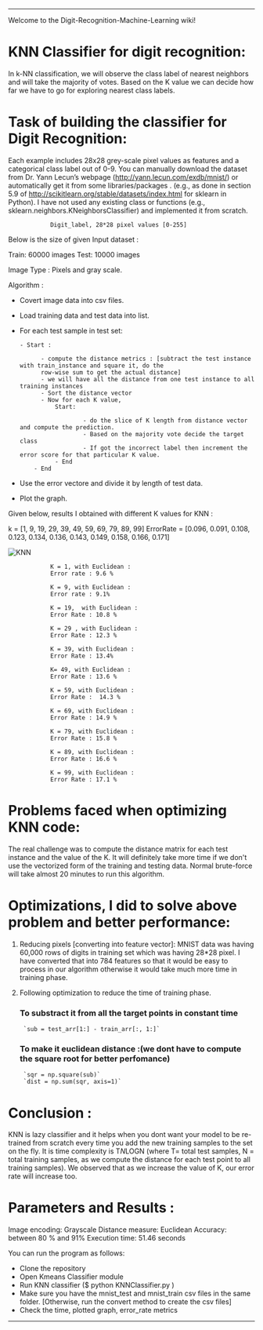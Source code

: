 
***
Welcome to the Digit-Recognition-Machine-Learning wiki!

# KNN Classifier for digit recognition:

In k-NN classification, we will observe the class label of nearest neighbors and will take the majority of votes. Based on the K value we can decide how far we have to go for exploring nearest class labels. 

# Task of building the classifier for Digit Recognition:

Each example includes 28x28 grey-scale pixel values as features and a categorical class label out of 0-9. You can manually download the dataset from Dr. Yann Lecun’s webpage (http://yann.lecun.com/exdb/mnist/)
or automatically get it from some libraries/packages .
(e.g., as done in section 5.9 of http://scikitlearn.org/stable/datasets/index.html for sklearn in Python).
I have not used any existing class or functions (e.g., sklearn.neighbors.KNeighborsClassifier) and implemented it from scratch.

				Digit_label, 28*28 pixel values [0-255]

Below is the size of given Input dataset : 

Train: 60000 images 
Test: 10000 images

Image Type : Pixels and gray scale.

Algorithm :

- Covert image data into csv files.
- Load training data and test data into list.
- For each test sample in test set:
    
      - Start :

            - compute the distance metrics : [subtract the test instance with train_instance and square it, do the 
            row-wise sum to get the actual distance]
            - we will have all the distance from one test instance to all training instances
            - Sort the distance vector
            - Now for each K value, 
                Start: 

                        - do the slice of K length from distance vector and compute the prediction.
                        - Based on the majority vote decide the target class
                        - If got the incorrect label then increment the error score for that particular K value. 
                - End
          - End
- Use the error vectore and divide it by length of test data.
- Plot the graph.




Given below, results I obtained with different K values for KNN :

k = [1, 9, 19, 29, 39, 49, 59, 69, 79, 89, 99]
ErrorRate = [0.096, 0.091, 0.108, 0.123, 0.134, 0.136, 0.143, 0.149, 0.158, 0.166, 0.171]

![KNN](KNN_graph.pngraw=true "K values vs error rate")

	            K = 1, with Euclidean : 
	            Error rate : 9.6 %

	            K = 9, with Euclidean :
	            Error rate : 9.1%

	            K = 19,  with Euclidean :
	            Error Rate : 10.8 % 

	            K = 29 , with Euclidean :
	            Error Rate : 12.3 %

	            K = 39, with Euclidean :
	            Error Rate : 13.4%

	            K= 49, with Euclidean :
	            Error Rate : 13.6 %

	            K = 59, with Euclidean :
	            Error Rate :  14.3 %

	            K = 69, with Euclidean :
	            Error Rate : 14.9 %
	            
	            K = 79, with Euclidean :
	            Error Rate : 15.8 %
	            
	            K = 89, with Euclidean :
	            Error Rate : 16.6 %
	            
	            K = 99, with Euclidean :
	            Error Rate : 17.1 %



# Problems faced when optimizing KNN code:

The real challenge was to compute the distance matrix for each test instance and the value of the K. It will definitely take more time if we don't use the vectorized form of the training and testing data. Normal brute-force
will take almost 20 minutes to run this algorithm.

# Optimizations, I did to solve above problem and better performance: 

1) Reducing pixels [converting into feature vector]: MNIST data was having 60,000 rows of digits in training set which was having 28*28 pixel. I have converted that into 784 features so that it would be easy to process in our algorithm otherwise it would take much more time in training phase.  

2) Following optimization to reduce the time of training phase. 

     ### To substract it from all the target points in constant time
        `sub = test_arr[1:] - train_arr[:, 1:]`
       
      ### To make it euclidean distance :(we dont have to compute the square root for better perfomance)
        `sqr = np.square(sub)`
        `dist = np.sum(sqr, axis=1)`
      
# Conclusion :

KNN is lazy classifier and it helps when you dont want your model to be re-trained from scratch every time you add the new training samples to the set on the fly. It is time complexity is T*N*LOGN (where T= total test samples, N = total training samples, as we compute the distance for each test point to all training samples). We observed that as we increase the value of K, our error rate will increase too.

# Parameters and Results :

Image encoding: Grayscale
Distance measure: Euclidean
Accuracy:  between 80 % and 91%
Execution time: 51.46 seconds

You can run the program as follows:

- Clone the repository
- Open Kmeans Classifier module
- Run KNN classifier ($ python KNNClassifier.py )
- Make sure you have the mnist_test and mnist_train csv files in the same folder. [Otherwise, run the convert method to create the csv files]
- Check the time, plotted graph, error_rate metrics
***
